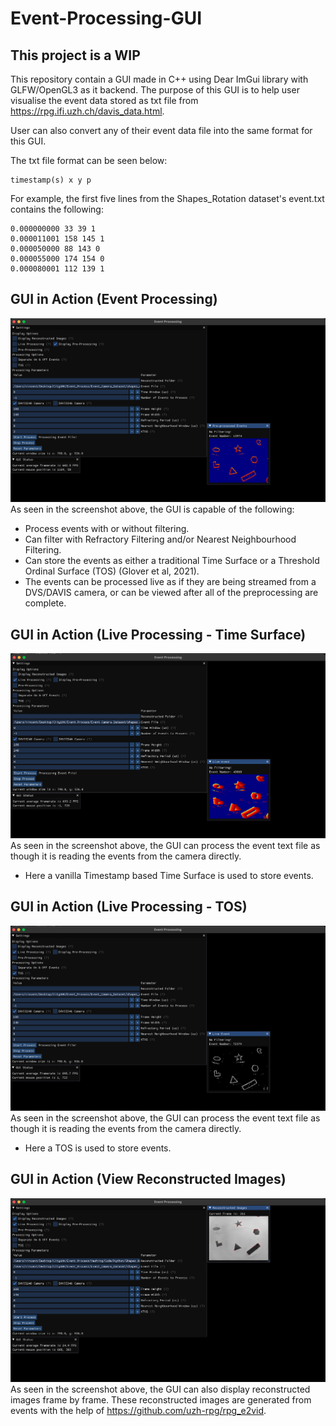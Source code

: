 # Event-Processing-GUI
## This project is a WIP

This repository contain a GUI made in C++ using Dear ImGui library with GLFW/OpenGL3 as it backend.
The purpose of this GUI is to help user visualise the event data stored as txt file from https://rpg.ifi.uzh.ch/davis_data.html.

User can also convert any of their event data file into the same format for this GUI.

The txt file format can be seen below:
```
timestamp(s) x y p
```
For example, the first five lines from the Shapes_Rotation dataset's event.txt contains the following:
```
0.000000000 33 39 1
0.000011001 158 145 1
0.000050000 88 143 0
0.000055000 174 154 0
0.000080001 112 139 1
```

## GUI in Action (Event Processing)
![image info](./images/Preprocessing.png)
As seen in the screenshot above, the GUI is capable of the following:
* Process events with or without filtering.
* Can filter with Refractory Filtering and/or Nearest Neighbourhood Filtering.
* Can store the events as either a traditional Time Surface or a Threshold Ordinal Surface (TOS) (Glover et al, 2021).
* The events can be processed live as if they are being streamed from a DVS/DAVIS camera, or can be viewed after all of the preprocessing are complete.

## GUI in Action (Live Processing - Time Surface)
![image info](./images/LiveProcessing.png)
As seen in the screenshot above, the GUI can process the event text file as though it is reading the events from the camera directly.
* Here a vanilla Timestamp based Time Surface is used to store events.

## GUI in Action (Live Processing - TOS)
![image info](./images/LiveTOS.png)
As seen in the screenshot above, the GUI can process the event text file as though it is reading the events from the camera directly.
* Here a TOS is used to store events.

## GUI in Action (View Reconstructed Images)
![image info](./images/Reconstructed.png)
As seen in the screenshot above, the GUI can also display reconstructed images frame by frame.
These reconstructed images are generated from events with the help of https://github.com/uzh-rpg/rpg_e2vid.